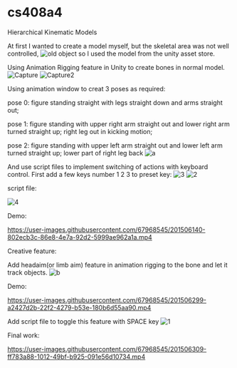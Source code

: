 # cs408a4

Hierarchical Kinematic Models

At first I wanted to create a model myself, but the skeletal area was not well controlled, 
![old object](https://user-images.githubusercontent.com/67968545/201505771-c923275d-1b58-408e-b681-c555fbdddc92.PNG)
so I used the model from the unity asset store.

Using Animation Rigging feature in Unity to create bones in normal model.
![Capture](https://user-images.githubusercontent.com/67968545/201505835-f1392294-b1a3-4dae-a0ac-820183cf9bc4.PNG)
![Capture2](https://user-images.githubusercontent.com/67968545/201505837-8c599c75-bbdf-4372-ba87-3bd41d518a1f.PNG)


Using animation window to creat 3 poses as required:

pose 0: figure standing straight with legs straight down and arms straight out;

pose 1: figure standing with upper right arm straight out and lower right arm turned straight up; right leg out in kicking motion;

pose 2: figure standing with upper left arm straight out and lower left arm turned straight up; lower part of right leg back
![a](https://user-images.githubusercontent.com/67968545/201506066-9d7bada1-5d0f-48b4-8bd5-2cd052421fbf.PNG)

And use script files to implement switching of actions with keyboard control.
First add a few keys number 1 2 3 to preset key:
![3](https://user-images.githubusercontent.com/67968545/201506127-cb76cef3-03a4-496d-8f10-ce648d382e61.PNG)
![2](https://user-images.githubusercontent.com/67968545/201506221-54617854-bfe5-4f54-9a83-53e510bcd0dc.PNG)

script file:

![4](https://user-images.githubusercontent.com/67968545/201506094-d88b975a-3ee1-4d44-898b-c727b07cc14e.PNG)

Demo:

https://user-images.githubusercontent.com/67968545/201506140-802ecb3c-86e8-4e7a-92d2-5999ae962a1a.mp4

Creative feature:

Add headaim(or limb aim) feature in animation rigging to the bone and let it track objects.
![b](https://user-images.githubusercontent.com/67968545/201506288-df3085ed-8376-4bb2-a546-4e61a366526f.PNG)


Demo:

https://user-images.githubusercontent.com/67968545/201506299-a2427d2b-22f2-4279-b53e-180b6d55aa90.mp4

Add script file to toggle this feature with SPACE key
![1](https://user-images.githubusercontent.com/67968545/201506355-b84d5162-b4aa-48b1-8838-4e6f55af8e3c.PNG)

Final work:

https://user-images.githubusercontent.com/67968545/201506309-ff783a88-1012-49bf-b925-091e56d10734.mp4


